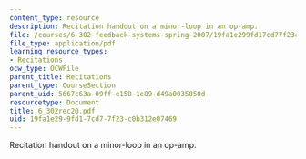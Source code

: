 ```yaml
---
content_type: resource
description: Recitation handout on a minor-loop in an op-amp.
file: /courses/6-302-feedback-systems-spring-2007/19fa1e299fd17cd77f23c0b312e07469_6_302rec20.pdf
file_type: application/pdf
learning_resource_types:
- Recitations
ocw_type: OCWFile
parent_title: Recitations
parent_type: CourseSection
parent_uid: 5667c63a-09ff-e158-1e89-d49a0035050d
resourcetype: Document
title: 6_302rec20.pdf
uid: 19fa1e29-9fd1-7cd7-7f23-c0b312e07469
---
```

Recitation handout on a minor-loop in an op-amp.

